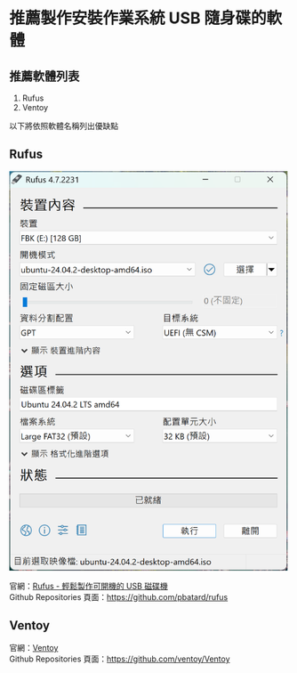 # 推薦製作安裝作業系統 USB 隨身碟的軟體

## 推薦軟體列表
1. Rufus
2. Ventoy

以下將依照軟體名稱列出優缺點

## Rufus
![Rufus 軟體畫面](/Images/Rufus.png)  

官網：[Rufus - 輕鬆製作可開機的 USB 磁碟機](https://rufus.ie/)  
Github Repositories 頁面：https://github.com/pbatard/rufus  


## Ventoy
官網：[Ventoy](https://www.ventoy.net/en/index.html)  
Github Repositories 頁面：https://github.com/ventoy/Ventoy